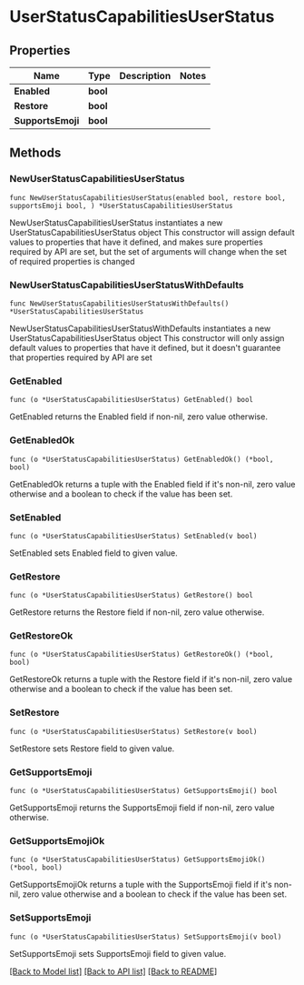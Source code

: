 # UserStatusCapabilitiesUserStatus

## Properties

Name | Type | Description | Notes
------------ | ------------- | ------------- | -------------
**Enabled** | **bool** |  | 
**Restore** | **bool** |  | 
**SupportsEmoji** | **bool** |  | 

## Methods

### NewUserStatusCapabilitiesUserStatus

`func NewUserStatusCapabilitiesUserStatus(enabled bool, restore bool, supportsEmoji bool, ) *UserStatusCapabilitiesUserStatus`

NewUserStatusCapabilitiesUserStatus instantiates a new UserStatusCapabilitiesUserStatus object
This constructor will assign default values to properties that have it defined,
and makes sure properties required by API are set, but the set of arguments
will change when the set of required properties is changed

### NewUserStatusCapabilitiesUserStatusWithDefaults

`func NewUserStatusCapabilitiesUserStatusWithDefaults() *UserStatusCapabilitiesUserStatus`

NewUserStatusCapabilitiesUserStatusWithDefaults instantiates a new UserStatusCapabilitiesUserStatus object
This constructor will only assign default values to properties that have it defined,
but it doesn't guarantee that properties required by API are set

### GetEnabled

`func (o *UserStatusCapabilitiesUserStatus) GetEnabled() bool`

GetEnabled returns the Enabled field if non-nil, zero value otherwise.

### GetEnabledOk

`func (o *UserStatusCapabilitiesUserStatus) GetEnabledOk() (*bool, bool)`

GetEnabledOk returns a tuple with the Enabled field if it's non-nil, zero value otherwise
and a boolean to check if the value has been set.

### SetEnabled

`func (o *UserStatusCapabilitiesUserStatus) SetEnabled(v bool)`

SetEnabled sets Enabled field to given value.


### GetRestore

`func (o *UserStatusCapabilitiesUserStatus) GetRestore() bool`

GetRestore returns the Restore field if non-nil, zero value otherwise.

### GetRestoreOk

`func (o *UserStatusCapabilitiesUserStatus) GetRestoreOk() (*bool, bool)`

GetRestoreOk returns a tuple with the Restore field if it's non-nil, zero value otherwise
and a boolean to check if the value has been set.

### SetRestore

`func (o *UserStatusCapabilitiesUserStatus) SetRestore(v bool)`

SetRestore sets Restore field to given value.


### GetSupportsEmoji

`func (o *UserStatusCapabilitiesUserStatus) GetSupportsEmoji() bool`

GetSupportsEmoji returns the SupportsEmoji field if non-nil, zero value otherwise.

### GetSupportsEmojiOk

`func (o *UserStatusCapabilitiesUserStatus) GetSupportsEmojiOk() (*bool, bool)`

GetSupportsEmojiOk returns a tuple with the SupportsEmoji field if it's non-nil, zero value otherwise
and a boolean to check if the value has been set.

### SetSupportsEmoji

`func (o *UserStatusCapabilitiesUserStatus) SetSupportsEmoji(v bool)`

SetSupportsEmoji sets SupportsEmoji field to given value.



[[Back to Model list]](../README.md#documentation-for-models) [[Back to API list]](../README.md#documentation-for-api-endpoints) [[Back to README]](../README.md)


